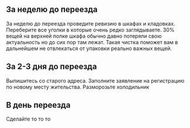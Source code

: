 ## За неделю до переезда

За неделю до переезда проведите ревизию в шкафах и кладовках. Переберите все уголки в которые очень редко заглядываете. 30% вещей на верхней полке шкафа обычно давно потеряли свою актуальность но до сих пор там лежат. Такая чистка поможет вам в дальнейшем не отвлекаться от упаковки реально важных вещей. 

## За 2-3 дня до переезда

Выпишитесь со старого адреса. Заполните заявление на регистрацию по новому месту жительства. Разморозьте холодильник

## В день переезда

Сделайте то то то
